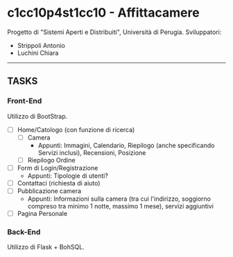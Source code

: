 # c1cc10p4st1cc10 - Affittacamere
Progetto di "Sistemi Aperti e Distribuiti", Università di Perugia.
Sviluppatori:
- Strippoli Antonio
- Luchini Chiara

<hr>

## TASKS

### Front-End
Utilizzo di BootStrap.
- [ ] Home/Catologo (con funzione di ricerca)
    - [ ] Camera
        - Appunti: Immagini, Calendario, Riepilogo (anche specificando Servizi inclusi), Recensioni, Posizione
    - [ ] Riepilogo Ordine
- [ ] Form di Login/Registrazione
    - Appunti: Tipologie di utenti?
- [ ] Contattaci (richiesta di aiuto)
- [ ] Pubblicazione camera
    - Appunti: Informazioni sulla camera (tra cui l'indirizzo, soggiorno compreso tra minimo 1 notte, massimo 1 mese), servizi aggiuntivi
- [ ] Pagina Personale

### Back-End
Utilizzo di Flask + BohSQL.